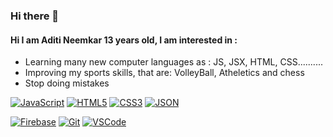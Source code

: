 ### Hi there 👋

#### Hi I am Aditi Neemkar 13 years old, I am interested in :
* Learning many new computer languages as : JS, JSX, HTML, CSS..........
* Improving my sports skills, that are: VolleyBall, Atheletics and chess
* Stop doing mistakes


[![JavaScript](https://img.shields.io/badge/JavaScript-F7DF1E?style=flat&logo=javascript&logoColor=black&link=https://github.com/aditineemkar)](https://github.com/aditineemkar)
[![HTML5](https://img.shields.io/badge/-HTML5-E34F26?style=flat&logo=html5&logoColor=white&link=https://github.com/aditineemkar)](https://github.com/aditineemkar) 
[![CSS3](https://img.shields.io/badge/-CSS3-1572B6?style=flat&logo=css3&link=https://github.com/aditineemkar)](https://github.com/aditineemkar) 
[![JSON](https://img.shields.io/badge/-json-02569B?style=flat&logo=json&link=https://github.com/aditineemkar)](https://github.com/aditineemkar)

[![Firebase](https://img.shields.io/badge/firebase-ffca28?style=flat&logo=firebase&logoColor=white&link=https://github.com/aditineemkar)](https://github.com/aditineemkar)
[![Git](https://img.shields.io/badge/-Git-black?style=flat&logo=git&link=https://github.com/aditineemkar)](https://github.com/aditineemkar) 
[![VSCode](https://img.shields.io/badge/VSCode%20-%232E2E2E.svg?&style=flat&logo=visual-studio-code&logoColor=%2330A2FF&link=https://github.com/aditineemkar)](https://github.com/aditineemkar) 
